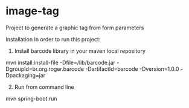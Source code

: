 # image-tag
Project to generate a graphic tag from form parameters

Installation
In order to run this project:

1. Install barcode library in your maven local repository

mvn install:install-file -Dfile=<project-dir>/lib/barcode.jar -DgroupId=br.org.roger.barcode -DartifactId=barcode -Dversion=1.0.0 -Dpackaging=jar

2. Run from command line

mvn spring-boot:run
